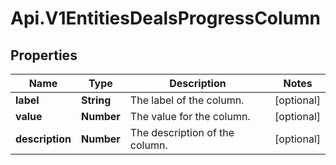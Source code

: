 # Api.V1EntitiesDealsProgressColumn

## Properties

Name | Type | Description | Notes
------------ | ------------- | ------------- | -------------
**label** | **String** | The label of the column. | [optional] 
**value** | **Number** | The value for the column. | [optional] 
**description** | **Number** | The description of the column. | [optional] 


